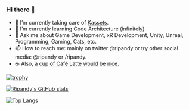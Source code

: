 ### Hi there 👋

- 🔭  I’m currently taking care of [Kassets](https://github.com/kadinche/Kassets).
- 🌱  I’m currently learning Code Architecture (infinitely).
- 💬  Ask me about Game Development, xR Development, Unity, Unreal, Programming, Gaming, Cats, etc.
- 📫  How to reach me: mainly on twitter @ripandy or try other social media: @ripandy or /ripandy.
- ☕ Also, [a cup of Cafè Latte would be nice.](https://www.buymeacoffee.com/ripandy)

<!--
**ripandy/ripandy** is a ✨ _special_ ✨ repository because its `README.md` (this file) appears on your GitHub profile.

Here are some ideas to get you started:

- 🔭 I’m currently working on ...
- 🌱 I’m currently learning ...
- 👯 I’m looking to collaborate on ...
- 🤔 I’m looking for help with ...
- 💬 Ask me about ...
- 📫 How to reach me: ...
- 😄 Pronouns: He/Him
- ⚡ Fun fact: ...
-->

[![trophy](https://github-profile-trophy.vercel.app/?username=ripandy)](https://github.com/ryo-ma/github-profile-trophy)

[![Ripandy's GitHub stats](https://github-readme-stats.vercel.app/api?username=ripandy)](https://github.com/anuraghazra/github-readme-stats)

[![Top Langs](https://github-readme-stats.vercel.app/api/top-langs/?username=ripandy&layout=compact)](https://github.com/anuraghazra/github-readme-stats)
